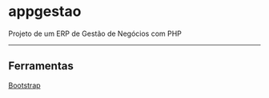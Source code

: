 # appgestao

Projeto de um ERP de Gestão de Negócios com PHP


---

## Ferramentas

[Bootstrap](https://getbootstrap.com/)
